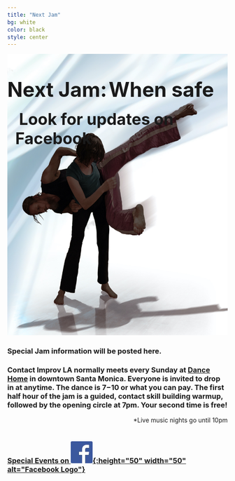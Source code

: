 ```yaml
---
title: "Next Jam"
bg: white
color: black
style: center
---
```


<div style="display: inline-block; position: relative;">
<img src="/img/BluCI.jpg" width="963" height="642" alt="Contact Improv Dancers" />
<div style="position: absolute; background-color: rgba(255, 255, 255, 0.0); top: 5.5vw;">
<span style="margin-botom: 0px; font-size: 100%; font-size: 4.8vw; font-weight: bold;">Next Jam:</span>
<span id="next" style="font-size: 100%; font-size: 4.8vw; font-weight: bold;">When safe</span>
<!--
<span style="padding-right: 0.1em; padding-top: 0px; font-size: 150%; font-size: 4.8vw">Sunday</span>
<span id="next_month" style="font-size: 100%; font-size: 4.8vw"></span>
<span id="next_day" style="font-size: 150%; font-size: 4.8vw"></span>
<div style="float: right; padding: 0.5em; padding-right: 1em; font-size: 100%; font-size: 4.8vw">&nbsp;6:30pm - 9:00pm*</div>
-->
<div style="float: right; padding: 0.5em; padding-right: 1em; font-size: 100%; font-size: 3.8vw; font-weight: bold;">&nbsp;Look for updates on Facebook</div>
</div>
</div>

<br />

### Special Jam information will be posted here. ###


### Contact Improv LA normally meets every Sunday at [Dance Home](#20000103venue) in downtown Santa Monica.  Everyone is invited to drop in at anytime.  The dance is $7-$10 or what you can pay.  The first half hour of the jam is a guided, contact skill building warmup, followed by the opening circle at 7pm.  Your second time is free!  ###

<div style="float: right;">
*Live music nights go until 10pm
</div>

<br />
<br />

### [Special Events on ![Facebook](/img/FB-f-Logo__blue_50.jpg){:height="50" width="50" alt="Facebook Logo"}](https://www.facebook.com/groups/ContactImprovLA/events) ###
